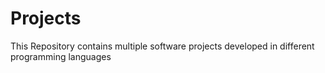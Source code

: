 # Projects
This Repository contains multiple software projects developed in different programming languages
